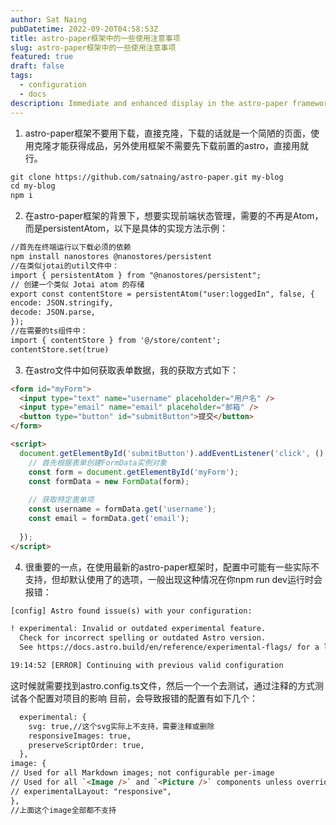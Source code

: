 ```yaml
---
author: Sat Naing
pubDatetime: 2022-09-20T04:58:53Z
title: astro-paper框架中的一些使用注意事项
slug: astro-paper框架中的一些使用注意事项
featured: true
draft: false
tags:
  - configuration
  - docs
description: Immediate and enhanced display in the astro-paper framework.
---
```

1. astro-paper框架不要用下载，直接克隆，下载的话就是一个简陋的页面，使用克隆才能获得成品，另外使用框架不需要先下载前置的astro，直接用就行。
```html
git clone https://github.com/satnaing/astro-paper.git my-blog
cd my-blog
npm i
```
2. 在astro-paper框架的背景下，想要实现前端状态管理，需要的不再是Atom，而是persistentAtom，以下是具体的实现方法示例：

```html
//首先在终端运行以下载必须的依赖
npm install nanostores @nanostores/persistent
//在类似jotai的util文件中：
import { persistentAtom } from "@nanostores/persistent";
// 创建一个类似 Jotai atom 的存储
export const contentStore = persistentAtom("user:loggedIn", false, {
encode: JSON.stringify,
decode: JSON.parse,
});
//在需要的ts组件中：
import { contentStore } from '@/store/content';
contentStore.set(true)
```
3. 在astro文件中如何获取表单数据，我的获取方式如下：
```html
<form id="myForm">
  <input type="text" name="username" placeholder="用户名" />
  <input type="email" name="email" placeholder="邮箱" />
  <button type="button" id="submitButton">提交</button>
</form>

<script>
  document.getElementById('submitButton').addEventListener('click', () => {
    // 首先根据表单创建FormData实例对象 
    const form = document.getElementById('myForm');
    const formData = new FormData(form);
    
    // 获取特定表单项
    const username = formData.get('username');
    const email = formData.get('email');
      
  });
</script>
```
4. 很重要的一点，在使用最新的astro-paper框架时，配置中可能有一些实际不支持，但却默认使用了的选项，一般出现这种情况在你npm run dev运行时会报错：
```html
[config] Astro found issue(s) with your configuration:

! experimental: Invalid or outdated experimental feature.
  Check for incorrect spelling or outdated Astro version.
  See https://docs.astro.build/en/reference/experimental-flags/ for a list of all current experiments.

19:14:52 [ERROR] Continuing with previous valid configuration
```
这时候就需要找到astro.config.ts文件，然后一个一个去测试，通过注释的方式测试各个配置对项目的影响
目前，会导致报错的配置有如下几个：
```html
  experimental: {
    svg: true,//这个svg实际上不支持，需要注释或删除
    responsiveImages: true,
    preserveScriptOrder: true,
  },
image: {
// Used for all Markdown images; not configurable per-image
// Used for all `<Image />` and `<Picture />` components unless overridden with a prop
// experimentalLayout: "responsive",
},
//上面这个image全部都不支持
```
